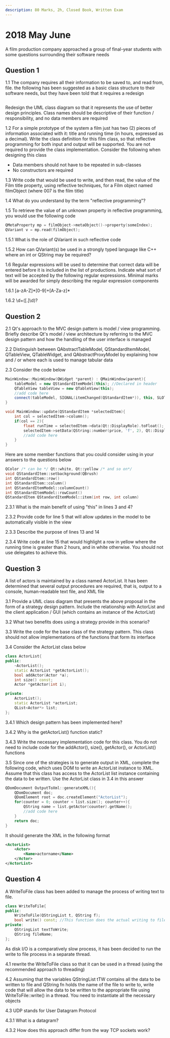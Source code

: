 ```yaml
---
description: 80 Marks, 2h, Closed Book, Written Exam
---
```


# 2018 May June

A film production company approached a group of final-year students with some questions surrounding their software needs

## Question 1

1.1 The company requires all their information to be saved to, and read from, file. the following has been suggested as a basic class structure to their software needs, but they have been told that it requires a redesign

<figure><img src="https://i.imgur.com/mHKIurt.png" alt=""><figcaption></figcaption></figure>

Redesign the UML class diagram so that it represents the use of better design principles. Class names should be descriptive of their function / responsibility, and no data members are required

1.2 For a simple prototype of the system a film just has two (2) pieces of information associated with it: title and running time (in hours, expressed as a decimal). Write the class definition for this film class, so that reflective programming for both input and output will be supported. You are not required to provide the class implementation. Consider the following when designing this class

* Data members should not have to be repeated in sub-classes
* No constructors are required

1.3 Write code that would be used to write, and then read, the value of the Film title property, using reflective techniques, for a Film object named filmObject (where 007 is the film title)

1.4 What do you understand by the term "reflective programming"?

1.5 To retrieve the value of an unknown property in reflective programming, you would use the following code&#x20;

```cpp
QMetaProperty mp = filmObject->metaObject()->property(someIndex);
QVariant v = mp.read(filmObject);
```

1.5.1 What is the role of QVariant in such reflective code

1.5.2 How can QVariant(s) be used in a strongly typed language like C++ where an int or QString may be required?

1.6 Regular expressions will be used to determine that correct data will be entered before it is included in the list of productions. Indicate what sort of text will be accepted by the following regular expressions. Minimal marks will be awarded for simply describing the regular expression components

1.6.1 \[a-zA-Z]\*\[0-9]+\[A-Za-z]\*

1.6.2 \d+(\[.]\d)?

## Question 2

2.1 Qt's approach to the MVC design pattern is model / view programming. Briefly describe Qt's model / view architecture by referring to the MVC design pattern and how the handling of the user interface is managed

2.2 Distinguish between QAbstractTableModel, QStandardItemModel, QTableView, QTableWidget, and QAbstractProxyModel by explaining how and / or where each is used to manage tabular data

2.3 Consider the code below

```cpp
MainWindow::MainWindow(QWidget *parent) : QMainWindow(parent){
    tableModel = new QStandardItemModel(this); //Declared in header
    QTableView tableView = new QTableView(this);
    //add code here
    connect(tableModel, SIGNAL(itemChanged(QStandardItem*)), this, SLOT(update(QStandardItem*)));
}

void MainWindow::update(QStandardItem *selectedItem){
    int col = selectedItem->column();
    if(col == 2){
        float runTime = selectedItem->data(Qt::DisplayRole).toFloat();
        selectedItem->setData(QString::number(price, 'f', 2), Qt::DisplayRole);
        //add code here
    }
}
```

Here are some member functions that you could consider using in your answers to the questions below

```cpp
QColor /* can be */ Qt::white, Qt::yellow /* and so on*/
void QStandardItem::setbackground(QBrush)
int QStandardItem::row()
int QStandardItem::column()
int QStandardItemModel::columnCount()
int QStandardItemModel::rowCount()
QStandardItem QStandardItemModel::item(int row, int column)
```

2.3.1 What is the main benefit of using "this" in lines 3 and 4?

2.3.2 Provide code for line 5 that will allow updates in the model to be automatically visible in the view

2.3.3 Describe the purpose of lines 13 and 14

2.3.4 Write code at line 15 that would highlight a row in yellow where the running time is greater than 2 hours, and in white otherwise. You should not use delegates to achieve this.

## Question 3

A list of actors is maintained by a class named ActorList. It has been determined that several output procedures are required, that is, output to a console, human-readable text file, and XML file

3.1 Provide a UML class diagram that presents the above proposal in the form of a strategy design pattern. Include the relationship with ActorList and the client application / GUI (which contains an instance of the ActorList)

3.2 What two benefits does using a strategy provide in this scenario?

3.3 Write the code for the base class of the strategy pattern. This class should not allow implementations of the functions that form its interface

3.4 Consider the ActorList class below

```cpp
class ActorList{
public:
    ~ActorList();
    static ActorList *getActorList();
    bool addActor(Actor *a);
    int size() const;
    Actor *getActor(int i);

private:
    ActorList();
    static ActorList *actorList;
    QList<Actor*> list;   
};
```

3.4.1 Which design pattern has been implemented here?

3.4.2 Why is the getActorList() function static?

3.4.3 Write the necessary implementation code for this class. You do not need to include code for the addActor(), size(), getActor(), or ActorList() functions

3.5 Since one of the strategies is to generate output in XML, complete the following code, which uses DOM to write an ActorList instance to XML. Assume that this class has access to the ActorList list instance containing the data to be written. Use the ActorList class in 3.4 in this answer

```cpp
QDomDocument OutputToXml::generateXML(){
    QDomDocument doc;
    QDomElement root = doc.createElement("ActorList");
    for(counter = 0; counter < list.size(); counter++){
        QString name = list.getActor(counter).getName();
        //add code here
    }
    return doc;
}
```

It should generate the XML in the following format

```xml
<ActorList>
    <Actor>
        <Name>actorname</Name>
    </Actor>
</ActorList>
```

## Question 4

A WriteToFile class has been added to manage the process of writing text to file.

```cpp
class WriteToFile{
public:
    WriteToFile(QStringList t, QString f);
    bool write() const; //This function does the actual writing to file
private:
    QStringList textToWrite;
    QString fileName;
};
```

As disk I/O is a comparatively slow process, it has been decided to run the write to file process in a separate thread.

4.1 rewrite the WriteToFile class so that it can be used in a thread (using the recommended approach to threading)

4.2 Assuming that the variables QStringList tTW contains all the data to be written to file and QString fn holds the name of the file to write to, write code that will allow the data to be written to the appropriate file using WriteToFile::write() in a thread. You need to instantiate all the necessary objects

4.3 UDP stands for User Datagram Protocol

4.3.1 What is a datagram?

4.3.2 How does this approach differ from the way TCP sockets work?
